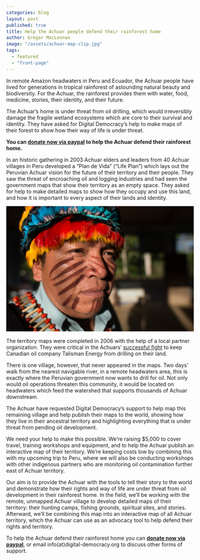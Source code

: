 ```yaml
---
categories: blog
layout: post
published: true
title: Help the Achuar people defend their rainforest home
author: Gregor MacLennan
image: "/assets/achuar-map-clip.jpg"
tags: 
  - featured
  - "front-page"
---
```


In remote Amazon headwaters in Peru and Ecuador, the Achuar people have lived for generations in tropical rainforest of astounding natural beauty and biodiversity. For the Achuar, the rainforest provides them with water, food, medicine, stories, their identity, and their future.

The Achuar’s home is under threat from oil drilling, which would irreversibly damage the fragile wetland ecosystems which are core to their survival and identity. They have asked for Digital Democracy’s help to make maps of their forest to show how their way of life is under threat.

**You can [donate now via paypal](http://www.digital-democracy.org/donate) to help the Achuar defend their rainforest home.**

In an historic gathering in 2003 Achuar elders and leaders from 40 Achuar villages in Peru developed a “Plan de Vida” (“Life Plan”) which lays out the Peruvian Achuar vision for the future of their territory and their people. They saw the threat of encroaching oil and logging industries and had seen the government maps that show their territory as an empty space. They asked for help to make detailed maps to show how they occupy and use this land, and how it is important to every aspect of their lands and identity.

![Achuar leader](/assets/peas-looking-out.jpg)

The territory maps were completed in 2006 with the help of a local partner organization. They were critical in the Achuars’ [successful fight](http://amazonwatch.org/news/2012/0913-talisman-energy-withdraws-from-peruvian-amazon) to keep Canadian oil company Talisman Energy from drilling on their land.

There is one village, however, that never appeared in the maps. Two days’ walk from the nearest navigable river, in a remote headwaters area, this is exactly where the Peruvian government now wants to drill for oil. Not only would oil operations threaten this community, it would be located on headwaters which feed the watershed that supports thousands of Achuar downstream.

The Achuar have requested Digital Democracy’s support to help map this remaining village and help publish their maps to the world, showing how they live in their ancestral territory and highlighting everything that is under threat from pending oil development.

We need your help to make this possible. We’re raising $5,000 to cover travel, training workshops and equipment, and to help the Achuar publish an interactive map of their territory. We’re keeping costs low by combining this with my upcoming trip to Peru, where we will also be conducting workshops with other indigenous partners who are monitoring oil contamination further east of Achuar territory.

Our aim is to provide the Achuar with the tools to tell their story to the world and demonstrate how their rights and way of life are under threat from oil development in their rainforest home. In the field, we’ll be working with the remote, unmapped Achuar village to develop detailed maps of their territory: their hunting camps, fishing grounds, spiritual sites, and stories. Afterward, we’ll be combining this map into an interactive map of all Achuar territory, which the Achuar can use as an advocacy tool to help defend their rights and territory.

To help the Achuar defend their rainforest home you can **[donate now via paypal](http://www.digital-democracy.org/donate)**, or email info(at)digital-democracy.org to discuss other forms of support.